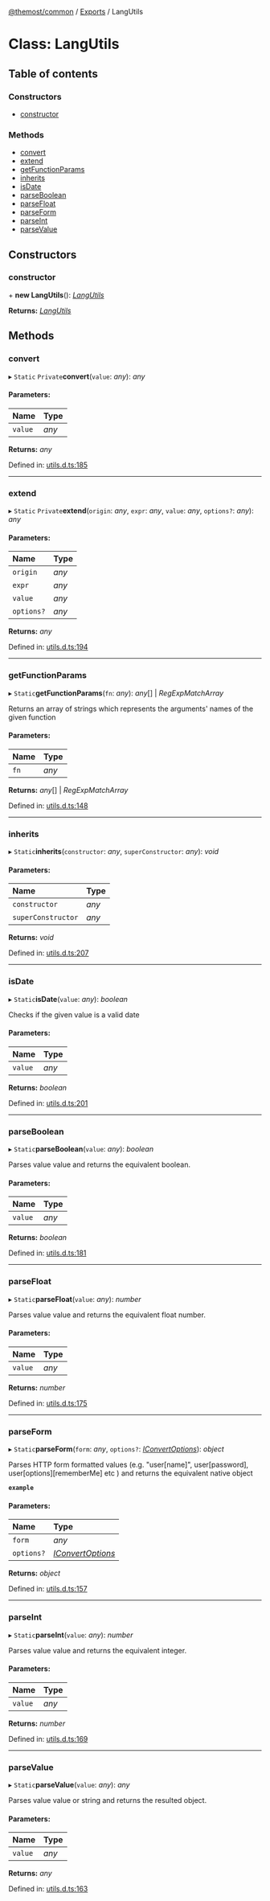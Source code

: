 [@themost/common](../README.md) / [Exports](../modules.md) / LangUtils

# Class: LangUtils

## Table of contents

### Constructors

- [constructor](langutils.md#constructor)

### Methods

- [convert](langutils.md#convert)
- [extend](langutils.md#extend)
- [getFunctionParams](langutils.md#getfunctionparams)
- [inherits](langutils.md#inherits)
- [isDate](langutils.md#isdate)
- [parseBoolean](langutils.md#parseboolean)
- [parseFloat](langutils.md#parsefloat)
- [parseForm](langutils.md#parseform)
- [parseInt](langutils.md#parseint)
- [parseValue](langutils.md#parsevalue)

## Constructors

### constructor

\+ **new LangUtils**(): [*LangUtils*](langutils.md)

**Returns:** [*LangUtils*](langutils.md)

## Methods

### convert

▸ `Static` `Private`**convert**(`value`: *any*): *any*

#### Parameters:

Name | Type |
:------ | :------ |
`value` | *any* |

**Returns:** *any*

Defined in: [utils.d.ts:185](https://github.com/themost-framework/themost-common/blob/917834f/utils.d.ts#L185)

___

### extend

▸ `Static` `Private`**extend**(`origin`: *any*, `expr`: *any*, `value`: *any*, `options?`: *any*): *any*

#### Parameters:

Name | Type |
:------ | :------ |
`origin` | *any* |
`expr` | *any* |
`value` | *any* |
`options?` | *any* |

**Returns:** *any*

Defined in: [utils.d.ts:194](https://github.com/themost-framework/themost-common/blob/917834f/utils.d.ts#L194)

___

### getFunctionParams

▸ `Static`**getFunctionParams**(`fn`: *any*): *any*[] \| *RegExpMatchArray*

Returns an array of strings which represents the arguments' names of the given function

#### Parameters:

Name | Type |
:------ | :------ |
`fn` | *any* |

**Returns:** *any*[] \| *RegExpMatchArray*

Defined in: [utils.d.ts:148](https://github.com/themost-framework/themost-common/blob/917834f/utils.d.ts#L148)

___

### inherits

▸ `Static`**inherits**(`constructor`: *any*, `superConstructor`: *any*): *void*

#### Parameters:

Name | Type |
:------ | :------ |
`constructor` | *any* |
`superConstructor` | *any* |

**Returns:** *void*

Defined in: [utils.d.ts:207](https://github.com/themost-framework/themost-common/blob/917834f/utils.d.ts#L207)

___

### isDate

▸ `Static`**isDate**(`value`: *any*): *boolean*

Checks if the given value is a valid date

#### Parameters:

Name | Type |
:------ | :------ |
`value` | *any* |

**Returns:** *boolean*

Defined in: [utils.d.ts:201](https://github.com/themost-framework/themost-common/blob/917834f/utils.d.ts#L201)

___

### parseBoolean

▸ `Static`**parseBoolean**(`value`: *any*): *boolean*

Parses value value and returns the equivalent boolean.

#### Parameters:

Name | Type |
:------ | :------ |
`value` | *any* |

**Returns:** *boolean*

Defined in: [utils.d.ts:181](https://github.com/themost-framework/themost-common/blob/917834f/utils.d.ts#L181)

___

### parseFloat

▸ `Static`**parseFloat**(`value`: *any*): *number*

Parses value value and returns the equivalent float number.

#### Parameters:

Name | Type |
:------ | :------ |
`value` | *any* |

**Returns:** *number*

Defined in: [utils.d.ts:175](https://github.com/themost-framework/themost-common/blob/917834f/utils.d.ts#L175)

___

### parseForm

▸ `Static`**parseForm**(`form`: *any*, `options?`: [*IConvertOptions*](../interfaces/iconvertoptions.md)): *object*

Parses HTTP form formatted values (e.g. "user[name]", user[password], user[options][rememberMe] etc ) and returns the equivalent native object

**`example`** 

#### Parameters:

Name | Type |
:------ | :------ |
`form` | *any* |
`options?` | [*IConvertOptions*](../interfaces/iconvertoptions.md) |

**Returns:** *object*

Defined in: [utils.d.ts:157](https://github.com/themost-framework/themost-common/blob/917834f/utils.d.ts#L157)

___

### parseInt

▸ `Static`**parseInt**(`value`: *any*): *number*

Parses value value and returns the equivalent integer.

#### Parameters:

Name | Type |
:------ | :------ |
`value` | *any* |

**Returns:** *number*

Defined in: [utils.d.ts:169](https://github.com/themost-framework/themost-common/blob/917834f/utils.d.ts#L169)

___

### parseValue

▸ `Static`**parseValue**(`value`: *any*): *any*

Parses value value or string and returns the resulted object.

#### Parameters:

Name | Type |
:------ | :------ |
`value` | *any* |

**Returns:** *any*

Defined in: [utils.d.ts:163](https://github.com/themost-framework/themost-common/blob/917834f/utils.d.ts#L163)

